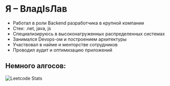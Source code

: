 # Я – ВладIsЛав
- Работал в роли Backend разработчика в крупной компании
- Стек: .net, java, js
- Специализируюсь в высоконагруженных распределенных системах
- Занимался Devops-ом и построением архитектуры
- Участвовал в найме и менторстве сотрудников
- Проводил аудит и оптимизацию приложений

## Немного алгосов:
![Leetcode Stats](https://leetcard.jacoblin.cool/makhov1)

<!--
**VladMakhov/VladMakhov** is a ✨ _special_ ✨ repository because its `README.md` (this file) appears on your GitHub profile.

Here are some ideas to get you started:

- 🔭 I’m currently working on ...
- 🌱 I’m currently learning ...
- 👯 I’m looking to collaborate on ...
- 🤔 I’m looking for help with ...
- 💬 Ask me about ...
- 📫 How to reach me: ...
- 😄 Pronouns: ...
- ⚡ Fun fact: ...
-->

